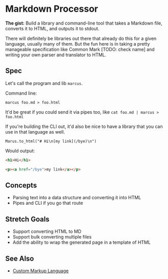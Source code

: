 # Markdown Processor

**The gist:** Build a library and command-line tool that takes a Markdown file, converts it to HTML, and outputs it to stdout.

There will definitely be libraries out there that already do this for a given language, usually many of them. But the fun here is in taking a pretty manageable specification like Common Mark [TODO: check name] and writing your own parser and translator to HTML.

## Spec

Let's call the program and lib `marcus`.

Command line:

```
marcus foo.md > foo.html
```

It'd be great if you could send it via pipes too, like `cat foo.md | marcus > foo.html`

If you're building the CLI out, it'd also be nice to have a library that you can use in that language as well.

```
Marus.to_html("# Hi\n[my link](/bye)\n")
```

Would output:

``` html
<h1>Hi</h1>

<p><a href="/bye">my link</a></p>
```

## Concepts

- Parsing text into a data structure and converting it into HTML
- Pipes and CLI if you go that route

## Stretch Goals

- Support converting HTML to MD
- Support bulk converting multiple files
- Add the ability to wrap the generated page in a template of HTML

## See Also

- [Custom Markup Language](./custom-markup-language.md)
